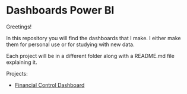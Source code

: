 # Dashboards Power BI
Greetings!

In this repository you will find the dashboards that I make. I either make them for personal use or for studying with new data.

Each project will be in a different folder along with a README.md file explaining it.

Projects:
- [Financial Control Dashboard](https://github.com/guilhermehge/Dashboards-Power-Bi/tree/main/Financial%20Control%20Dashboard)
